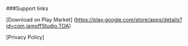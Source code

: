 ###Support links

[Download on Play Market] (https://play.google.com/store/apps/details?id=com.jamoffStudio.TOA)

[Privacy Policy]
